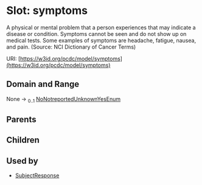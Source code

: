 
# Slot: symptoms


A physical or mental problem that a person experiences that may indicate a disease or condition. Symptoms cannot be seen and do not show up on medical tests. Some examples of symptoms are headache, fatigue, nausea, and pain. (Source: NCI Dictionary of Cancer Terms)

URI: [https://w3id.org/pcdc/model/symptoms](https://w3id.org/pcdc/model/symptoms)


## Domain and Range

None &#8594;  <sub>0..1</sub> [NoNotreportedUnknownYesEnum](NoNotreportedUnknownYesEnum.md)

## Parents


## Children


## Used by

 * [SubjectResponse](SubjectResponse.md)
